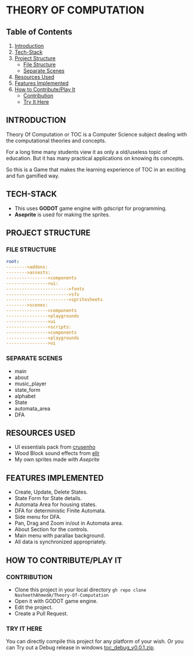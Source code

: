 # THEORY OF COMPUTATION

## Table of Contents 
1. [Introduction](#introduction)
2. [Tech-Stack](#tech-stack)
3. [Project Structure](#project-structure)
	- [File Structure](#file-structure)
	- [Separate Scenes](#separate-scenes)
 4. [Resources Used](#resources-used)
 5. [Features Implemented](#features-implemented)
 6. [How to Contribute/Play It](#how-to-contributeplay-it)
	 - [Contribution](#contribution)
	 - [Try It Here](#try-it-here)

## INTRODUCTION

Theory Of Computation or TOC is a Computer Science subject dealing with the computational theories and concepts.

For a long time many students view it as only a old/useless topic of education. But it has many practical applications on knowing its concepts.

So this is a Game that makes the learning experience of TOC in an exciting and fun gamified way.


## TECH-STACK
- This uses **GODOT** game engine with gdscript for programming.
- **Aseprite** is used for making the sprites.

## PROJECT STRUCTURE

### FILE STRUCTURE
```yaml
root:
-------->addons:
-------->assests:
---------------->components
---------------->ui:
------------------------>fonts
------------------------>sfx
------------------------>spritesheets
-------->scenes:
---------------->components
---------------->playgrounds
---------------->ui
---------------->scripts:
---------------->components
---------------->playgrounds
---------------->ui
```

### SEPARATE SCENES
- main
- about
- music_player
- state_form
- alphabet
- State
- automata_area
- DFA

## RESOURCES USED
- UI essentials pack from [crusenho](https://crusenho.itch.io/complete-ui-essential-pack)
- Wood Block sound effects from [ellr](https://ellr.itch.io/universal-ui-soundpack)
- My own sprites made with *Aseprite*

## FEATURES IMPLEMENTED
- Create, Update, Delete States.
- State Form for State details.
- Automata Area for housing states.
- DFA for deterministic Finite Automata.
- Side menu for DFA.
- Pan, Drag and Zoom in/out in Automata area.
- About Section for the controls.
- Main menu with parallax background.
- All data is synchronized appropriately.

## HOW TO CONTRIBUTE/PLAY IT
### CONTRIBUTION
- Clone this project in your local directory
``gh repo clone NasheethAhmedA/Theory-Of-Computation``
- Open it with GODOT game engine.
- Edit the project.
- Create a Pull Request.

### TRY IT HERE
You can directly compile this project for any platform of your wish.
Or you can Try out a Debug release in windows [toc_debug_v0.0.1.zip](https://github.com/NasheethAhmedA/Theory-Of-Computation/releases/tag/windows).
